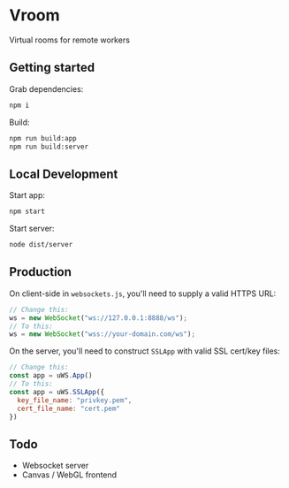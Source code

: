 # Vroom

Virtual rooms for remote workers

## Getting started 

Grab dependencies:
```sh
npm i
```

Build:
```sh
npm run build:app
npm run build:server
```

## Local Development

Start app:
```sh
npm start
```

Start server:
```sh
node dist/server
```

## Production

On client-side in `websockets.js`, you'll need to supply a valid HTTPS URL:
```js
// Change this:
ws = new WebSocket("ws://127.0.0.1:8888/ws");
// To this:
ws = new WebSocket("wss://your-domain.com/ws");
```

On the server, you'll need to construct `SSLApp` with valid SSL cert/key files:
```js
// Change this:
const app = uWS.App()
// To this:
const app = uWS.SSLApp({
  key_file_name: "privkey.pem",
  cert_file_name: "cert.pem"
})
```

## Todo

- Websocket server
- Canvas / WebGL frontend